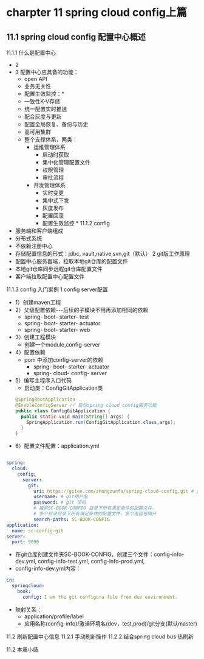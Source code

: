 # charpter 11 spring cloud config上篇
## 11.1 spring cloud config 配置中心概述
11.1.1 什么是配置中心
- 2
- 3 配置中心应具备的功能：
  - open API
  - 业务无关性
  - 配置生效监控：*
  - 一致性K-V存储
  - 统一配置实时推送
  - 配合灰度与更新
  - 配置全局恢复、备份与历史
  - 高可用集群
  - 整个支撑体系，两类：
    - 运维管理体系
      - 启动时获取
      - 集中化管理配置文件
      - 权限管理
      - 审批流程
    - 开发管理体系
      - 实时变更
      - 集中式下发
      - 灰度发布
      - 配置回滚
      - 配置生效监控 *
11.1.2 config
- 服务端和客户端组成
- 分布式系统
- 不依赖注册中心
- 存储配置信息的形式：jdbc, vault,native,svn,git（默认）
2 git版工作原理
- 配置中心服务器端，拉取本地git仓库的配置文件
- 本地git仓库同步远程git仓库配置文件
- 客户端拉取配置中心配置文件

11.1.3 config 入门案例
1 config server配置
- 1）创建maven工程
- 2）父级配置依赖---后续的子模块不用再添加相同的依赖
  - spring- boot- starter- test
  - spring- boot- starter- actuator
  - spring- boot- starter- web
- 3）创建工程模块
  - 创建一个module,config-server
- 4）配置依赖
  - pom 中添加config-server的依赖
    - spring- boot- starter- actuator
    - spring- cloud- config- server
- 5）编写主程序入口代码
    - 启动类：ConfigGitApplication类
    ```java
    @SpringBootApplication
    @EnableConfigServer // 启动spring cloud config服务功能
    public class ConfigGitApplication {
      public static void main(String[] args) {
        SpringApplication.run(ConfigGitApplication.class,args);
      }
    }
    ```
 - 6）配置文件配置：application.yml
```yaml

spring:
  cloud:
    config:
      server:
        git:
          uri: https://gitee.com/zhongzunfa/spring-cloud-config.git # git 服务器地址
          username: # git用户名
          password: # git 密码
          # 搜索SC-BOOK-CONFIG 目录下所有满足条件的配置文件，
          # 多个目录目录下所有满足条件的配置文件，多个用逗号隔开
          search-paths: SC-BOOK-CONFIG
application:
  name: sc-config-git
server:
  port: 9090

```
  - 在git仓库创建文件夹SC-BOOK-CONFIG，创建三个文件：config-info-dev.yml, config-info-test.yml, config-info-prod.yml,
  - config-info-dev.yml内容：
  ```yaml
  cn:
    springcloud:
      book:
        config: I am the git configura file from dev environment.
  ```
  - 映射关系：
    - application/profile/label
    - 应用名称(config-info)/激活环境名(dev，test,prod)/git分支(默认master)





















11.2 刷新配置中心信息
11.2.1 手动刷新操作
11.2.2 结合spring cloud bus 热刷新

11.2 本章小结
